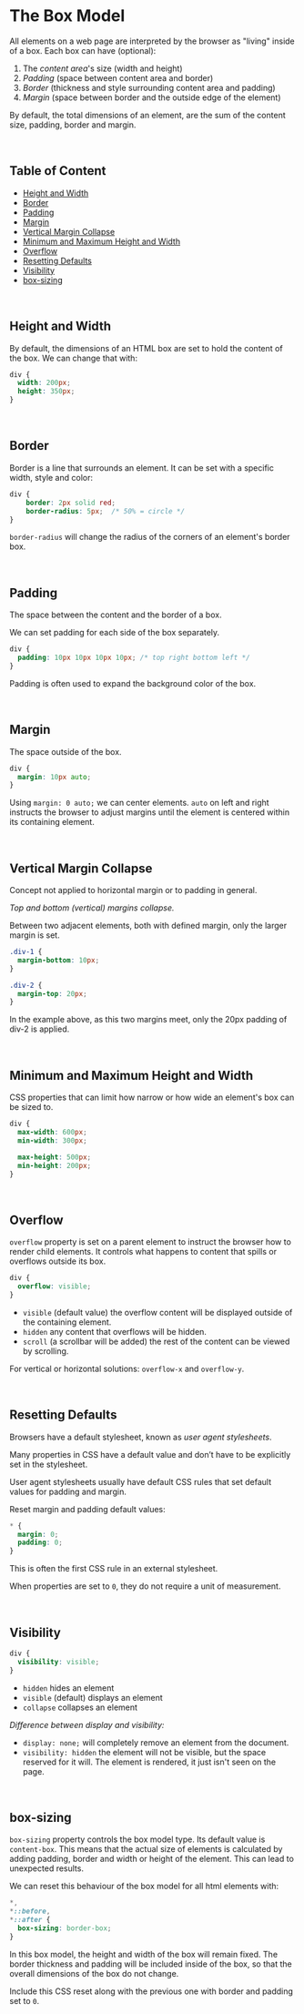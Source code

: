 # **The Box Model**

All elements on a web page are interpreted by the browser as "living" inside of a box. Each box can have (optional):

1. The _content area_'s size (width and height)
2. _Padding_ (space between content area and border)
3. _Border_ (thickness and style surrounding content area and padding)
4. _Margin_ (space between border and the outside edge of the element)

By default, the total dimensions of an element, are the sum of the content size, padding, border and margin.

<br>

## **Table of Content**

- [Height and Width](#height-and-width)
- [Border](#border)
- [Padding](#padding)
- [Margin](#margin)
- [Vertical Margin Collapse](#vertical-margin-collapse)
- [Minimum and Maximum Height and Width](#minimum-and-maximum-height-and-width)
- [Overflow](#overflow)
- [Resetting Defaults](#resetting-defaults)
- [Visibility](#visibility)
- [box-sizing](#box-sizing)

<br>

## **Height and Width**

By default, the dimensions of an HTML box are set to hold the content of the box. We can change that with:

```css
div {
  width: 200px;
  height: 350px;
}
```

<br>

## **Border**

Border is a line that surrounds an element. It can be set with a specific width, style and color:

```CSS
div {
    border: 2px solid red;
    border-radius: 5px;  /* 50% = circle */
}
```

`border-radius` will change the radius of the corners of an element's border box.

<br>

## **Padding**

The space between the content and the border of a box.

We can set padding for each side of the box separately.

```css
div {
  padding: 10px 10px 10px 10px; /* top right bottom left */
}
```

Padding is often used to expand the background color of the box.

<br>

## **Margin**

The space outside of the box.

```css
div {
  margin: 10px auto;
}
```

Using `margin: 0 auto;` we can center elements. `auto` on left and right instructs the browser to adjust margins until the element is centered within its containing element.

<br>

## **Vertical Margin Collapse**

Concept not applied to horizontal margin or to padding in general.

_Top and bottom (vertical) margins collapse._

Between two adjacent elements, both with defined margin, only the larger margin is set.

```css
.div-1 {
  margin-bottom: 10px;
}

.div-2 {
  margin-top: 20px;
}
```

In the example above, as this two margins meet, only the 20px padding of div-2 is applied.

<br>

## **Minimum and Maximum Height and Width**

CSS properties that can limit how narrow or how wide an element's box can be sized to.

```css
div {
  max-width: 600px;
  min-width: 300px;

  max-height: 500px;
  min-height: 200px;
}
```

<br>

## **Overflow**

`overflow` property is set on a parent element to instruct the browser how to render child elements. It controls what happens to content that spills or overflows outside its box.

```css
div {
  overflow: visible;
}
```

- `visible` (default value) the overflow content will be displayed outside of the containing element.
- `hidden` any content that overflows will be hidden.
- `scroll` (a scrollbar will be added) the rest of the content can be viewed by scrolling.

For vertical or horizontal solutions: `overflow-x` and `overflow-y`.

<br>

## **Resetting Defaults**

Browsers have a default stylesheet, known as _user agent stylesheets_.

Many properties in CSS have a default value and don’t have to be explicitly set in the stylesheet.

User agent stylesheets usually have default CSS rules that set default values for padding and margin.

Reset margin and padding default values:

```css
* {
  margin: 0;
  padding: 0;
}
```

This is often the first CSS rule in an external stylesheet.

When properties are set to `0`, they do not require a unit of measurement.

<br>

## **Visibility**

```css
div {
  visibility: visible;
}
```

- `hidden` hides an element
- `visible` (default) displays an element
- `collapse` collapses an element

_Difference between display and visibility:_

- `display: none;` will completely remove an element from the document.
- `visibility: hidden` the element will not be visible, but the space reserved for it will. The element is rendered, it just isn't seen on the page.

<br>

## **box-sizing**

`box-sizing` property controls the box model type. Its default value is `content-box`. This means that the actual size of elements is calculated by adding padding, border and width or height of the element. This can lead to unexpected results.

We can reset this behaviour of the box model for all html elements with:

```css
*,
*::before,
*::after {
  box-sizing: border-box;
}
```

In this box model, the height and width of the box will remain fixed. The border thickness and padding will be included inside of the box, so that the overall dimensions of the box do not change.

Include this CSS reset along with the previous one with border and padding set to `0`.
